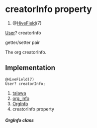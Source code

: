 
<div>

# creatorInfo property

</div>


<div>

1.  @[HiveField](https://pub.dev/documentation/hive/2.2.3/hive/HiveField-class.html)(7)

</div>

[User](../../models_user_user_info/User-class.html)?
creatorInfo


getter/setter pair




The org creatorInfo.



## Implementation

``` language-dart
@HiveField(7)
User? creatorInfo;
```







1.  [talawa](../../index.html)
2.  [org_info](../../models_organization_org_info/)
3.  [OrgInfo](../../models_organization_org_info/OrgInfo-class.html)
4.  creatorInfo property

##### OrgInfo class







